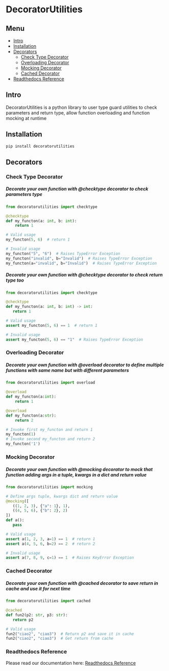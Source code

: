 # DecoratorUtilities

## Menu

- [Intro](#intro)
- [Installation](#installation)
- [Decorators](#decorators)
    - [Check Type Decorator](#check_type_decorator)
    - [Overloading Decorator](#overloading_decorator)
    - [Mocking Decorator](#mocking-decorator)
    - [Cached Decorator](#cached-decorator)
- [Readthedocs Reference](#readthedocs-reference)

## Intro
DecoratorUtilities is a python library to user type guard utilities 
to check parameters and return type, allow function overloading 
and function mocking at runtime

## Installation

```bash
pip install decoratorutilities
```

## Decorators

### Check Type Decorator

##### Decorate your own function with **@checktype** decorator to check parameters type

```python
from decoratorutilities import checktype

@checktype
def my_functon(a: int, b: int):
    return 1

# Valid usage
my_functon(5, 6)  # return 1

# Invalid usage
my_functon("5", "6")  # Raises TypeError Exception
my_functon("invalid", b="Invalid")  # Raises TypeError Exception
my_functon(a="invalid", b="Invalid")  # Raises TypeError Exception
```

##### Decorate your own function with **@checktype** decorator to check return type too

```python
from decoratorutilities import checktype

@checktype
def my_functon(a: int, b: int) -> int:
   return 1

# Valid usage
assert my_functon(5, 6) == 1  # return 1

# Invalid usage
assert my_functon(5, 6) == "1"  # Raises TypeError Exception
```

### Overloading Decorator

##### Decorate your own function with **@overload** decorator to define multiple functions with same name but with different parameters

```python
from decoratorutilities import overload

@overload
def my_functon(a:int):
    return 1

@overload
def my_functon(a:str):
    return 2

# Invoke first my_functon and return 1
my_functon(1)
# Invoke second my_functon and return 2
my_functon('1')
```

### Mocking Decorator

##### Decorate your own function with **@mocking** decorator to mock that function adding args in a tuple, kwargs in a dict and return value

```python
from decoratorutilities import mocking

# Define args tuple, kwargs dict and return value
@mocking([
   ((1, 2, 3), {"a": 1}, 1),
   ((4, 5, 6), {"b": 2}, 2)
])
def a():
   pass

# Valid usage
assert a(1, 2, 3, a=1) == 1  # return 1
assert a(4, 5, 6, b=2) == 2  # return 2

# Invalid usage
assert a(7, 8, 9, c=1) == 1  # Raises KeyError Exception
```

### Cached Decorator

##### Decorate your own function with **@cached** decorator to save return in cache and use it for next time

```python
from decoratorutilities import cached

@cached
def fun2(p2: str, p3: str):
   return p2

# Valid usage
fun2("ciao2", "ciao3")  # Return p2 and save it in cache
fun2("ciao2", "ciao3")  # Get return from cache
```   


### Readthedocs Reference

Please read our documentation here: [Readthedocs Reference](https://decoratorutilities.readthedocs.io/en/dev/)